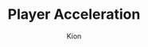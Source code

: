 ---
index : 8
author : Kion
title : Player Acceleration
slug : gtk-astroids
source : https://github.com/kion-dgl/DashGL-GTK-Astroids-Tutorial/tree/master/08_Player_Acceleration
length : 18
---